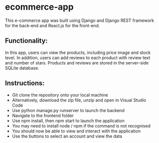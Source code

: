 # ecommerce-app
This e-commerce app was built using Django and Django REST framework for the back-end and React.js for the front-end.

## Functionality:
In this app, users can view the products, including price image and stock level.
In addition, users can add reviews to each product with review text and number of stars.
Products and reviews are stored in the server-side SQLite database.

## Instructions:
- Git clone the repository onto your local machine
- Alternatively, download the zip file, unzip and open in Visual Studio Code
- Use python manage.py runserver to launch the backend
- Navigate to the frontend folder
- Use npm install, then npm start to launch the application
- You may need to install node / npm if the command is not recognised
- You should now be able to view and interact with the application
- Use the buttons to select an account and view the data
